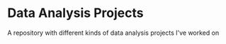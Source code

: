 # Data Analysis Projects
A repository with different kinds of data analysis projects I've worked on
